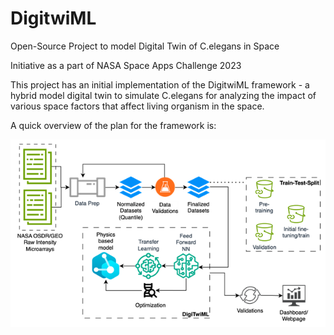 # DigitwiML
Open-Source Project to model Digital Twin of C.elegans in Space

Initiative as a part of NASA Space Apps Challenge 2023

This project has an initial implementation of the DigitwiML framework - a hybrid model digital twin to simulate C.elegans for analyzing the impact of various space factors that affect living organism in the space.

A quick overview of the plan for the framework is:

![alt text](https://github.com/gmbabu6/DigitwiML/blob/main/DigitwiML_framework.png?raw=true)

